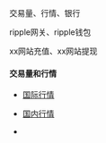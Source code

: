 
交易量、行情、银行

ripple网关、ripple钱包

xx网站充值、xx网站提现

#### 交易量和行情
- [国际行情](https://charts.ripple.com/#/markets/XRP/CNY)
- [国内行情](http://chart.ripplefox.com)

-
